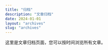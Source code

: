 ```yaml
---
title: "归档"
description: "文章归档"
date: 2024-01-01
layout: "archives"
slug: "archives"
---
```


这里是文章归档页面，您可以按时间浏览所有文章。
